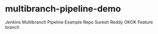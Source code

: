 # multibranch-pipeline-demo
Jenkins Multibranch Pipeline Example Repo
Suresh Reddy
OKOK
Feature branch

